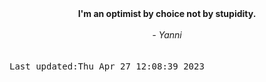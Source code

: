 
<div align="center"><b><span>I'm an optimist by choice not by stupidity.</span></b><br><br><i> - Yanni</i></div>
<br><br><kbd>Last updated:Thu Apr 27 12:08:39 2023</kbd>